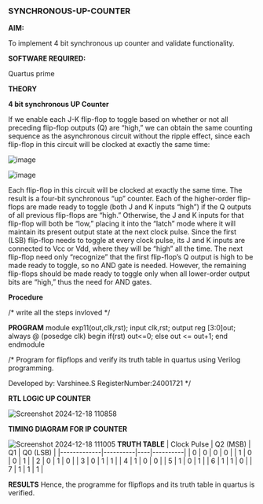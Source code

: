 ### SYNCHRONOUS-UP-COUNTER

**AIM:**

To implement 4 bit synchronous up counter and validate functionality.

**SOFTWARE REQUIRED:**

Quartus prime

**THEORY**

**4 bit synchronous UP Counter**

If we enable each J-K flip-flop to toggle based on whether or not all preceding flip-flop outputs (Q) are “high,” we can obtain the same counting sequence as the asynchronous circuit without the ripple effect, since each flip-flop in this circuit will be clocked at exactly the same time:

![image](https://github.com/naavaneetha/SYNCHRONOUS-UP-COUNTER/assets/154305477/d5db3fa0-e413-404c-b80e-b2f39d82e7e8)


![image](https://github.com/naavaneetha/SYNCHRONOUS-UP-COUNTER/assets/154305477/52cb61eb-d04b-442d-810c-31185a68410b)

Each flip-flop in this circuit will be clocked at exactly the same time.
The result is a four-bit synchronous “up” counter. Each of the higher-order flip-flops are made ready to toggle (both J and K inputs “high”) if the Q outputs of all previous flip-flops are “high.”
Otherwise, the J and K inputs for that flip-flop will both be “low,” placing it into the “latch” mode where it will maintain its present output state at the next clock pulse.
Since the first (LSB) flip-flop needs to toggle at every clock pulse, its J and K inputs are connected to Vcc or Vdd, where they will be “high” all the time.
The next flip-flop need only “recognize” that the first flip-flop’s Q output is high to be made ready to toggle, so no AND gate is needed.
However, the remaining flip-flops should be made ready to toggle only when all lower-order output bits are “high,” thus the need for AND gates.

**Procedure**

/* write all the steps invloved */

**PROGRAM**
module exp11(out,clk,rst);
input clk,rst;
output reg [3:0]out;
always @ (posedge clk)
begin
   if(rst)
     out<=0;
   else 
     out <= out+1;
end
endmodule

/* Program for flipflops and verify its truth table in quartus using Verilog programming. 

Developed by: Varshinee.S
RegisterNumber:24001721
*/

**RTL LOGIC UP COUNTER**

![Screenshot 2024-12-18 110858](https://github.com/user-attachments/assets/83337a69-1a7a-4a63-8802-ea4284728816)

**TIMING DIAGRAM FOR IP COUNTER**

![Screenshot 2024-12-18 111005](https://github.com/user-attachments/assets/7f439f8f-8598-4ecb-9536-c07d45acabc9)
**TRUTH TABLE**
| Clock Pulse | Q2 (MSB) | Q1 | Q0 (LSB) |
|-------------|----------|----|----------|
|      0      |     0    |  0 |     0    |
|      1      |     0    |  0 |     1    |
|      2      |     0    |  1 |     0    |
|      3      |     0    |  1 |     1    |
|      4      |     1    |  0 |     0    |
|      5      |     1    |  0 |     1    |
|      6      |     1    |  1 |     0    |
|      7      |     1    |  1 |     1    |


**RESULTS**
Hence, the programme for flipflops and its truth table in quartus is verified.
